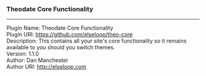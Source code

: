 ### Theodate Core Functionality

***   

Plugin Name: Theodate Core Functionality    
Plugin URI: https://github.com/elseloop/theo-core    
Description: This contains all your site's core functionality so it remains available to you should you switch themes.    
Version: 1.1.0    
Author: Dan Manchester    
Author URI: http://elseloop.com    